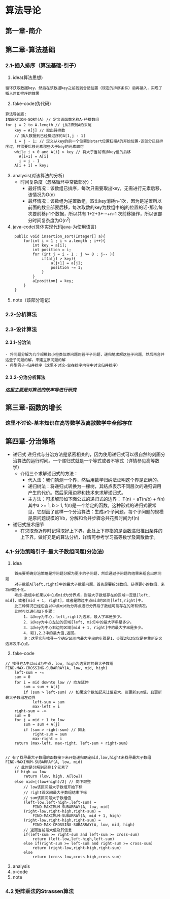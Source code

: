 # 算法导论
## 第一章-简介
## 第二章-算法基础
### 2.1-插入排序（算法基础-引子）
1. idea(算法思想)
```
循环获取数据key，然后在该数据key之前找到合适位置（规定的排序条件）后再插入，实现了插入时即排序的效果
```
2. fake-code(伪代码)
```
算法导论版:
INSERTION-SORT(A) // 定义该函数名称A-待排数组
for j = 2 to A.length // j从2直到A的末尾
    key = A[j] // 取出待排数
    // 插入数据到已经排过序的A[1,j - 1]
    i = j - 1; // 定义从key的前一个位置到start位置扫描A的开始位置-该部分已经排序过，只需要后移元素那些大于key的元素即可
    while i > 0 and A[i] > key // 将大于当前待排key值的后移
      A[i+1] = A[i]
      i = i - 1
    A[i + 1] = key;
```
3. analysis(对该算法的分析)
    - 时间复杂度（忽略循环中常数部分）：
      - 最好情况：该数组已排序，每次只需要取出key，无需进行元素后移，该情况为O(n)
      - 最坏情况：该数组为逆置数组，取出key消耗n-1次，因为是逆置所以前面的数全部要后移，每次取数的key为数组中的j的位置的话-那么每次要前移j-1个数据，所以共有 1+2+3+···+n-1 次前移操作，所以该部分时间复杂度为O(n<sup>2</sup>)
4. java-code(具体实现代码java-为使用语言)
```
    public void insertion_sort(Integer[] a){
        for(int i = 1 ; i < a.length ; i++){
            int key = a[i];
            int position = i;
            for (int j = i - 1 ; j >= 0 ; j-- ){
                if(a[j] > key){
                    a[j+1] = a[j];
                    position -= 1;
                }
            }
            a[position] = key;
        }
    }
```
5. note（该部分笔记）
### 2.2-分析算法
### 2.3-设计算法
#### 2.3.1-分治法
    - 将问题分解为几个规模较小但类似原问题的若干子问题，递归地求解这些子问题，然后再合并这些子问题的解，来建立原问题的解
    - 典型例子-归并排序（这里不讨论-留在排序内容中讨论归并排序）
#### 2.3.2-分治分析算法
##### 这里主要是对算法的效率等进行研究
## 第三章-函数的增长
### 这里不讨论-基本知识在高等数学及离散数学中全部存在
## 第四章-分治策略
- 递归式
    递归式与分治方法是紧密相关的，因为使用递归式可以很自然的刻画分治算法的运行时间。一个递归式就是一个等式或者不等式（详情参见高等数学）
    - 介绍三个求解递归式的方法：
       - 代入法：我们猜测一个界，然后用数学归纳法证明这个界是正确的。
       - 递归树法：将递归式转换为一棵树，其结点表示不同层次的递归调用产生的代价。然后采用边界和技术来求解递归式。
       - 主方法：可求解形如下面公式的递归式的边界：
                  T(n) = aT(n/b) + f(n)
                其中a >= 1, b > 1, f(n)是一个给定的函数。这种形式的递归式很常见，它刻画了这样一个分治算法：生成a个子问题，每个子问题的规模是原问题规模的1/b，分解和合并步骤总共花费时间为f(n)
- 递归式技术细节
  - 在求取渐近界时记得取好上下界，此处上下界指的是函数递归推出条件的上下界。做好充足的算法分析，详情可参考学习高等数学及离散数学。
### 4.1-分治策略引子-最大子数组问题(分治法)
1. idea
```
    首先要明确分治策略是将问题分解为更小的子问题，然后通过子问题的结果来组合出原问题
    对于数组A[left,right]中的最大子数组问题，首先是要拆分数组，获得更小的数组，来将问题小化。
    考虑-数组中如果以中心点mid为分界点，则最大子数组存在的区域一定是[left, mid]，或者[mid + 1, right]，或者是跨过中点mid的区间[left,right]中。
    此三种情况已经包含以中点mid为分界点进行分界后子数组可能存在的所有情况。
    此时可以进行如下步骤：
        1. 以key为中心，left,right为边界，最大字串是多少。
        2. 以key为中心左边的区域[left, mid]中的最大字串是多少。
        3. 以key为中心右边的区域[mid + 1, right]中的最大字串是多少。
        4. 取1,2,3中的最大值,返回。
        注：这里实际找寻一个确定区间内最大字串的步骤是1，步骤2和3仅仅是在重新定义边界及中心点。
```
2. fake-code
```
// 找寻在A中以mid为中点，low, high为边界时的最大子数组
FIND-MAX-CROSSING-SUBARRAY(A, low, mid, high)
    left-sum = -∞
    sum = 0
    for i = mid downto low // 向左延伸
        sum = sum + A[i]
        if (sum > left-sum) // 如果这个数加起来让值变大，则更新sum值，且更新最大子数组左边界
            left-sum = sum
            max-left = i
    right-sum = -∞
    sum = 0
    for j = mid + 1 to low
        sum = sum + A[j]
        if (sum > right-sum) // 同上
            right-sum = sum
            max-right = i
    return (max-left, max-right, left-sum + right-sum)


// 有了找寻最大子数组的函数接下来开始递归确定mid,low,hight来找寻最大子数组
FIND-MAXIMUM-SUBARRAY(A, low, mid)
    // 此时是分解到还剩1个元素了
    if high == low
        return (low, high, A[low])
    else mid=⌊(low+high)/2⌋ // 向下取整
        // low该区间最大子数组开始下标
        // right该区间最大子数组结束下标
        // sum该区间最大子数组值
        (left-low,left-high-,left-sum) =  
            FIND-MAXIMUM-SUBARRAY(A, low, mid)
        (right-low,right-high,right-sum) = 
            FIND-MAXIMUM-SUBARRAY(A, mid + 1, high)
        (right-low,right-high,right-sum) = 
            FIND-MAX-CROSSING-SUBARRAY(A, low, mid, high)
        // 返回当前最大值及其信息
        if(left-sum >= right-sum and left-sum >= cross-sum)
            return (left-low,left-high,left-sum)
        else if(right-sum >= left-sum and right-sum >= cross-sum)
            return (right-low,right-high,right-sum)
        else 
            return (cross-low,cross-high,cross-sum)     
```
3. analysis
4. x-code
5. note

### 4.2 矩阵乘法的Strassen算法
